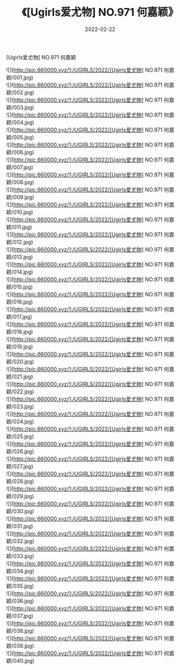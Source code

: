 ﻿---
layout: post
title:  《[Ugirls爱尤物] NO.971 何嘉颖》
date:   2022-02-22
img: http://pic.660000.xyz/1:/UGIRLS/2022/[Ugirls爱尤物] NO.971 何嘉颖/000.jpg
categories: [美女, 清纯, 唯美]
---

[Ugirls爱尤物] NO.971 何嘉颖

 ![](http://pic.660000.xyz/1:/UGIRLS/2022/[Ugirls爱尤物] NO.971 何嘉颖/001.jpg) <br>![](http://pic.660000.xyz/1:/UGIRLS/2022/[Ugirls爱尤物] NO.971 何嘉颖/002.jpg) <br>![](http://pic.660000.xyz/1:/UGIRLS/2022/[Ugirls爱尤物] NO.971 何嘉颖/003.jpg) <br>![](http://pic.660000.xyz/1:/UGIRLS/2022/[Ugirls爱尤物] NO.971 何嘉颖/004.jpg) <br>![](http://pic.660000.xyz/1:/UGIRLS/2022/[Ugirls爱尤物] NO.971 何嘉颖/005.jpg) <br>![](http://pic.660000.xyz/1:/UGIRLS/2022/[Ugirls爱尤物] NO.971 何嘉颖/006.jpg) <br>![](http://pic.660000.xyz/1:/UGIRLS/2022/[Ugirls爱尤物] NO.971 何嘉颖/007.jpg) <br>![](http://pic.660000.xyz/1:/UGIRLS/2022/[Ugirls爱尤物] NO.971 何嘉颖/008.jpg) <br>![](http://pic.660000.xyz/1:/UGIRLS/2022/[Ugirls爱尤物] NO.971 何嘉颖/009.jpg) <br>![](http://pic.660000.xyz/1:/UGIRLS/2022/[Ugirls爱尤物] NO.971 何嘉颖/010.jpg) <br>![](http://pic.660000.xyz/1:/UGIRLS/2022/[Ugirls爱尤物] NO.971 何嘉颖/011.jpg) <br>![](http://pic.660000.xyz/1:/UGIRLS/2022/[Ugirls爱尤物] NO.971 何嘉颖/012.jpg) <br>![](http://pic.660000.xyz/1:/UGIRLS/2022/[Ugirls爱尤物] NO.971 何嘉颖/013.jpg) <br>![](http://pic.660000.xyz/1:/UGIRLS/2022/[Ugirls爱尤物] NO.971 何嘉颖/014.jpg) <br>![](http://pic.660000.xyz/1:/UGIRLS/2022/[Ugirls爱尤物] NO.971 何嘉颖/015.jpg) <br>![](http://pic.660000.xyz/1:/UGIRLS/2022/[Ugirls爱尤物] NO.971 何嘉颖/016.jpg) <br>![](http://pic.660000.xyz/1:/UGIRLS/2022/[Ugirls爱尤物] NO.971 何嘉颖/017.jpg) <br>![](http://pic.660000.xyz/1:/UGIRLS/2022/[Ugirls爱尤物] NO.971 何嘉颖/018.jpg) <br>![](http://pic.660000.xyz/1:/UGIRLS/2022/[Ugirls爱尤物] NO.971 何嘉颖/019.jpg) <br>![](http://pic.660000.xyz/1:/UGIRLS/2022/[Ugirls爱尤物] NO.971 何嘉颖/020.jpg) <br>![](http://pic.660000.xyz/1:/UGIRLS/2022/[Ugirls爱尤物] NO.971 何嘉颖/021.jpg) <br>![](http://pic.660000.xyz/1:/UGIRLS/2022/[Ugirls爱尤物] NO.971 何嘉颖/022.jpg) <br>![](http://pic.660000.xyz/1:/UGIRLS/2022/[Ugirls爱尤物] NO.971 何嘉颖/023.jpg) <br>![](http://pic.660000.xyz/1:/UGIRLS/2022/[Ugirls爱尤物] NO.971 何嘉颖/024.jpg) <br>![](http://pic.660000.xyz/1:/UGIRLS/2022/[Ugirls爱尤物] NO.971 何嘉颖/025.jpg) <br>![](http://pic.660000.xyz/1:/UGIRLS/2022/[Ugirls爱尤物] NO.971 何嘉颖/026.jpg) <br>![](http://pic.660000.xyz/1:/UGIRLS/2022/[Ugirls爱尤物] NO.971 何嘉颖/027.jpg) <br>![](http://pic.660000.xyz/1:/UGIRLS/2022/[Ugirls爱尤物] NO.971 何嘉颖/028.jpg) <br>![](http://pic.660000.xyz/1:/UGIRLS/2022/[Ugirls爱尤物] NO.971 何嘉颖/029.jpg) <br>![](http://pic.660000.xyz/1:/UGIRLS/2022/[Ugirls爱尤物] NO.971 何嘉颖/030.jpg) <br>![](http://pic.660000.xyz/1:/UGIRLS/2022/[Ugirls爱尤物] NO.971 何嘉颖/031.jpg) <br>![](http://pic.660000.xyz/1:/UGIRLS/2022/[Ugirls爱尤物] NO.971 何嘉颖/032.jpg) <br>![](http://pic.660000.xyz/1:/UGIRLS/2022/[Ugirls爱尤物] NO.971 何嘉颖/033.jpg) <br>![](http://pic.660000.xyz/1:/UGIRLS/2022/[Ugirls爱尤物] NO.971 何嘉颖/034.jpg) <br>![](http://pic.660000.xyz/1:/UGIRLS/2022/[Ugirls爱尤物] NO.971 何嘉颖/035.jpg) <br>![](http://pic.660000.xyz/1:/UGIRLS/2022/[Ugirls爱尤物] NO.971 何嘉颖/036.jpg) <br>![](http://pic.660000.xyz/1:/UGIRLS/2022/[Ugirls爱尤物] NO.971 何嘉颖/037.jpg) <br>![](http://pic.660000.xyz/1:/UGIRLS/2022/[Ugirls爱尤物] NO.971 何嘉颖/038.jpg) <br>![](http://pic.660000.xyz/1:/UGIRLS/2022/[Ugirls爱尤物] NO.971 何嘉颖/039.jpg) <br>![](http://pic.660000.xyz/1:/UGIRLS/2022/[Ugirls爱尤物] NO.971 何嘉颖/040.jpg) <br>